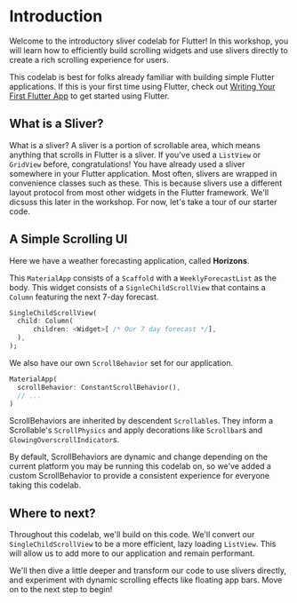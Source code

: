 # Introduction

Welcome to the introductory sliver codelab for Flutter!
In this workshop, you will learn how to efficiently build
scrolling widgets and use slivers directly to create a rich
scrolling experience for users.

This codelab is best for folks already familiar with building simple
Flutter applications. If this is your first time using Flutter,
check out [Writing Your First Flutter App](https://flutter.dev/docs/get-started/codelab)
to get started using Flutter.


## What is a Sliver? 

What is a sliver? A sliver is a portion of scrollable area,
which means anything that scrolls in Flutter is a sliver.
If you've used a `ListView` or `GridView` before, congratulations!
You have already used a sliver somewhere in your Flutter application.
Most often, slivers are wrapped in convenience classes such as these.
This is because slivers use a different layout protocol from most
other widgets in the Flutter framework. We'll dicsuss this later in
the workshop. For now, let's take a tour of our starter code.

## A Simple Scrolling UI

Here we have a weather forecasting application, called **Horizons**.

This `MaterialApp` consists of a `Scaffold` with a  `WeeklyForecastList` as the body. This widget consists of a `SignleChildScrollView` that contains a `Column` featuring the next 7-day forecast.

```dart
SingleChildScrollView(
  child: Column(
      children: <Widget>[ /* Our 7 day forecast */],
  ),
);
```

We also have our own `ScrollBehavior` set for our application. 

```dart
MaterialApp(
  scrollBehavior: ConstantScrollBehavior(),
  // ...
)
```

ScrollBehaviors are inherited by descendent `Scrollable`s. They inform a Scrollable's `ScrollPhysics` and apply decorations like `Scrollbar`s and `GlowingOverscrollIndicator`s. 

By default, ScrollBehaviors are dynamic and change depending on the current platform you may be running this codelab on, so we've added a custom ScrollBehavior to provide a consistent experience for everyone taking this codelab.

## Where to next?

Throughout this codelab, we'll build on this code.
We'll convert our `SingleChildScrollView` to be a more efficient, lazy loading `ListView`. This will allow us to add more to our application
and remain performant.

We'll then dive a little deeper and transform our code to use slivers directly, and experiment with dynamic scrolling effects like floating app bars. Move on to the next step to begin!




